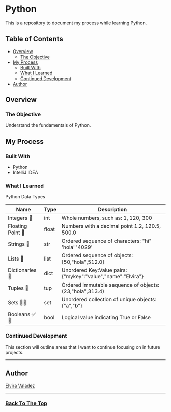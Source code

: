 # Python

This is a repository to document my process while learning Python.

## Table of Contents

- [Overview](#overview)
    - [The Objective](#the-objective)
- [My Process](#my-process)
    - [Built With](#built-with)
    - [What I Learned](#what-i-learned)
    - [Continued Development](#continued-development)
- [Author](#author)

## Overview

### The Objective

Understand the fundamentals of Python.

## My Process

### Built With

- Python
- IntelliJ IDEA

### What I Learned

Python Data Types

|Name|Type|Description|
|---|---|---|
|Integers 🔢|int|Whole numbers, such as: 1, 120, 300|
|Floating Point 🎈|float|Numbers with a decimal point 1.2, 120.5, 500.0|
|Strings 🧵|str|Ordered sequence of characters: "hi" 'hola' '4029'|
|Lists 📝|list|Ordered sequence of objects: [50,"hola",512.0]|
|Dictionaries 📕|dict|Unordered Key:Value pairs: {"mykey":"value","name":"Elvira"}|
|Tuples 🛁|tup|Ordered immutable sequence of objects:(23,"hola",313.4)|
|Sets 👡👠|set|Unordered collection of unique objects: {"a","b"}|
|Booleans ✅ 🚫️|bool|Logical value indicating True or False|


### Continued Development

This section will outline areas that I want to continue focusing on in future projects.

---

## Author

[Elvira Valadez](https://github.com/elviravaladez)

---

### [Back To The Top](#python)